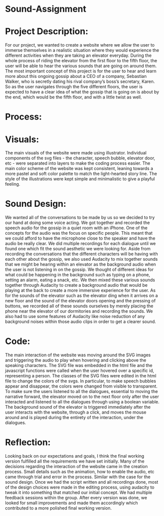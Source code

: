 #  Sound-Assignment
 
# Project Description: 

For our project, we wanted to create a website where we allow the user to immerse themselves in a realistic situation where they would experience the different activities when they are taking an elevator everyday. During the whole process of riding the elevator from the first floor to the fifth floor, the user will be able to hear the various sounds that are going on around them. The most important concept of this project is for the user to hear and learn more about this ongoing gossip about a CEO of a company,  Sebastian Walker, who is secretly dating his rival company’s boss’s secretary, Karen. So as the user navigates through the five different floors, the user is expected to have a clear idea of what the gossip that is going on is about by the end, which would be the fifth floor, and with a little twist as well. 

# Process: 

# Visuals:
The main visuals of the website were made using illustrator. Individual components of the svg files - the character, speech bubble, elevator door, etc - were separated into layers to make the coding process easier. The main color scheme of the website was kept consistent, leaning towards a more pastel and soft color palette to match the light-hearted  story line. The style of the illustrations were kept simple and minimalistic to give a playful feeling. 

# Sound Design: 

We wanted all of the conversations to be made by us so we decided to try our hand at doing some voice acting. We got together and recorded the speech audio for the gossip in a quiet room with an iPhone. One of the concepts for the audio was the focus on specific people. This meant that we could afford to have the microphone close to the speaker and have the audio be really clear. We did multiple recordings for each dialogue until we found one which fit the sound aesthetic we were looking for. Aside from recording the conversations that the different characters will be having with each other about the gossip, we also used Audacity to mix together sounds that we might be hearing within an elevator as the background audio when the user is not listening in on the gossip. We thought of different ideas for what could be happening in the background such as typing on a phone, setting an alarm, eating a snack, etc. We then mixed these various sounds together through Audacity to create a background audio that would be playing at the back to create a more immersive experience for the user. As for the sounds of the elevator such as the elevator ding when it arrives on a new floor and the sound of the elevator doors opening and the pressing of buttons, we recorded all of these sounds ourselves by merely placing the phone near the elevator of our dormitories and recording the sounds. We also had to use some features of Audacity like noise reduction of any background noises within those audio clips in order to get a clearer sound. 

# Code: 
The main interaction of the website was moving around the SVG images and triggering the audio to play when hovering and clicking above the speaking characters. The SVG file was embedded in the html file and the javascript functions were called when the user hovered over a specific id, representing a person. The classes of the SVG files were edited in the html file to change the colors of the svgs. In particular, to make speech bubbles appear and disappear, the colors were changed from visible to transparent.
 To make sure the users listened to all the dialogues, essential to moving the narrative forward, the elevator moved on to the next floor only after the user interacted and listened to all the dialogues through using a boolean variable. The background sound of the elevator is triggered immediately after the user interacts with the website, through a click, and moves the mouse around and is played during the entirety of the interaction, under the dialogues. 
 
 # Reflection: 
 
Looking back on our expectations and goals, I think the final working version fulfilled all the requirements we have set initially. Many of the decisions regarding the interaction of the website came in the creation process. Small details such as the animation, how to enable the audio, etc came through trial and error in the process. Similar with the case for the sound design. Once we had the script written and all recordings done, most of the design choices were made in the editing process, using audacity to tweak it into something that matched our initial concept. We had multiple feedback sessions within the group. After every version was done, we looked for small improvements and made them accordingly which contributed to a more polished final working version. 


